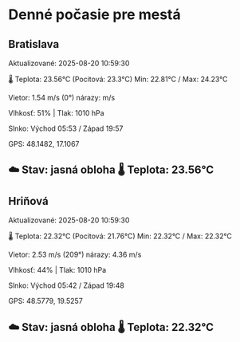 ﻿# Denné počasie pre mestá

## Bratislava
Aktualizované: 2025-08-20 10:59:30

🌡️ Teplota: 23.56°C 
(Pocitová: 23.3°C)
Min: 22.81°C / Max: 24.23°C

Vietor: 1.54 m/s    (0°) 
nárazy:  m/s

Vlhkosť: 51% | Tlak: 1010 hPa

Slnko: Východ 05:53 / Západ 19:57

GPS: 48.1482, 17.1067

☁️ Stav: jasná obloha        🌡️ Teplota: 23.56°C
---

## Hriňová
Aktualizované: 2025-08-20 10:59:30

🌡️ Teplota: 22.32°C 
(Pocitová: 21.76°C)
Min: 22.32°C / Max: 22.32°C

Vietor: 2.53 m/s (209°)
nárazy: 4.36 m/s

Vlhkosť: 44% | Tlak: 1010 hPa

Slnko: Východ 05:42 / Západ 19:48

GPS: 48.5779, 19.5257

☁️ Stav: jasná obloha        🌡️ Teplota: 22.32°C
---
